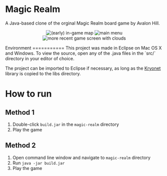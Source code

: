 Magic Realm
===========

A Java-based clone of the orginal Magic Realm board game by Avalon Hill.

<p align="center">
  <img alt="(early) in-game map" src="https://dl.dropboxusercontent.com/u/1330689/Screenshot%202015-02-17%2016.27.29.png" />
  <img alt="main menu" src="https://dl.dropboxusercontent.com/u/1330689/Screenshot%202015-02-19%2014.11.49.png" />
  <img alt="more recent game screen with clouds" src="https://dl.dropboxusercontent.com/u/1330689/3MPbCBv2wM.gif" />
</p>
Environment
===========
This project was made in Eclipse on Mac OS X and Windows. To view the source, open any of the .java files in the `src/` directory in your editor of choice.

The project can be imported to Eclipse if necessary, as long as the [Kryonet](https://github.com/EsotericSoftware/kryonet) library is copied to the libs directory.

How to run
==========

Method 1
--------

1. Double-click `build.jar` in the `magic-realm` directory
2. Play the game

Method 2
--------

1. Open command line window and navigate to `magic-realm` directory
2. Run `java -jar build.jar`
3. Play the game
